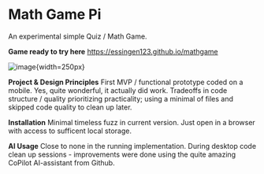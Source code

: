 # Math Game Pi
An experimental simple Quiz / Math Game. 

**Game ready to try here**
https://essingen123.github.io/mathgame

![image](https://user-images.githubusercontent.com/20803840/151822312-0bc6aa47-2ae7-41af-9ad9-8f970a3f7c4b.png){width=250px}

**Project & Design Principles**
First MVP / functional prototype coded on a mobile. Yes, quite
wonderful, it actually did work. 
 Tradeoffs in code structure / quality prioritizing practicality; using a minimal of files
 and skipped code quality to clean up later.  
 
**Installation** 
 Minimal timeless fuzz in current version. Just open in a browser with access to sufficent local storage. 
 
**AI Usage** 
Close to none in the running implementation. During desktop code clean up sessions - improvements were done using 
the quite amazing CoPilot AI-assistant from Github. 




